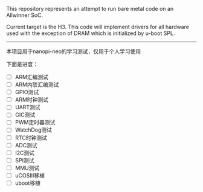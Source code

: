 This repository represents an attempt to run bare metal code on an Allwinner SoC.

Current target is the H3. This code will implement drivers for all hardware used
with the exception of DRAM which is initialized by u-boot SPL.

------

本项目用于nanopi-neo的学习测试，仅用于个人学习使用

下面是进度：

- [ ] ARM汇编测试
- [ ] ARM内联汇编测试
- [ ] GPIO测试
- [ ] ARM时钟测试
- [ ] UART测试
- [ ] GIC测试
- [ ] PWM定时器测试
- [ ] WatchDog测试
- [ ] RTC时钟测试
- [ ] ADC测试
- [ ] I2C测试
- [ ] SPI测试
- [ ] MMU测试
- [ ] uCOSIII移植
- [ ] uboot移植
